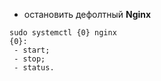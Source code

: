 - остановить дефолтный **Nginx**

```
sudo systemctl {0} nginx
{0}:
 - start;
 - stop;
 - status.
```